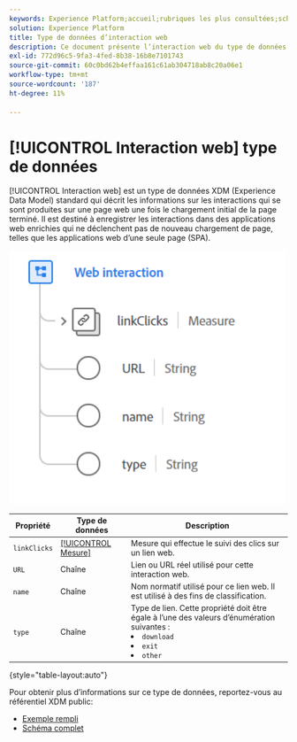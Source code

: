 ```yaml
---
keywords: Experience Platform;accueil;rubriques les plus consultées;schéma;schéma;XDM;champs;schémas;schémas;interaction web;type de données;type de données;type de données
solution: Experience Platform
title: Type de données d’interaction web
description: Ce document présente l’interaction web du type de données XDM (Experience Data Model).
exl-id: 772d96c5-9fa3-4fed-8b38-16b8e7101743
source-git-commit: 60c0bd62b4effaa161c61ab304718ab8c20a06e1
workflow-type: tm+mt
source-wordcount: '187'
ht-degree: 11%

---
```


# [!UICONTROL Interaction web] type de données

[!UICONTROL Interaction web] est un type de données XDM (Experience Data Model) standard qui décrit les informations sur les interactions qui se sont produites sur une page web une fois le chargement initial de la page terminé. Il est destiné à enregistrer les interactions dans des applications web enrichies qui ne déclenchent pas de nouveau chargement de page, telles que les applications web d’une seule page (SPA).

<img src="../images/data-types/web-interaction.PNG" width="500" /><br />

| Propriété | Type de données | Description |
| --- | --- | --- |
| `linkClicks` | [[!UICONTROL Mesure]](./measure.md) | Mesure qui effectue le suivi des clics sur un lien web. |
| `URL` | Chaîne | Lien ou URL réel utilisé pour cette interaction web. |
| `name` | Chaîne | Nom normatif utilisé pour ce lien web. Il est utilisé à des fins de classification. |
| `type` | Chaîne | Type de lien. Cette propriété doit être égale à l’une des valeurs d’énumération suivantes : <li> `download` </li> <li> `exit` </li> <li> `other` </li> |

{style="table-layout:auto"}

Pour obtenir plus d’informations sur ce type de données, reportez-vous au référentiel XDM public:

* [Exemple rempli](https://github.com/adobe/xdm/blob/master/components/datatypes/deprecated/webinteraction.example.1.json)
* [Schéma complet](https://github.com/adobe/xdm/blob/master/components/datatypes/deprecated/webinteraction.schema.json)
